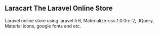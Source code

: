 ## Laracart The Laravel Online Store
Laravel online store using laravel 5.6, Materialize-css 1.0.0rc-2, JQuery, Material icons, google fonts and etc.